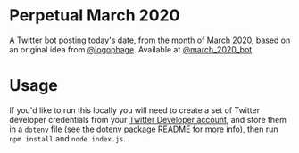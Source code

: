 # Perpetual March 2020

A Twitter bot posting today's date, from the month of March 2020, based on an original idea from [@logophage](https://twitter.com/logophage). Available at [@march_2020_bot](https://twitter.com/march_2020_bot)

# Usage

If you'd like to run this locally you will need to create a set of Twitter developer credentials from your [Twitter Developer account](https://developer.twitter.com/), and store them in a `dotenv` file (see the [dotenv package README](https://www.npmjs.com/package/dotenv) for more info), then run `npm install` and `node index.js`.
